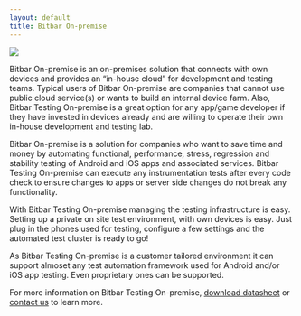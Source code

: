 ```yaml
---
layout: default
title: Bitbar On-premise
---
```


![]({{site.github.url}}/assets/logos/onpremise-cloud.png)

Bitbar On-premise is an on-premises solution that connects with own devices and provides an “in-house cloud” for development and testing teams. Typical users of Bitbar On-premise are companies that cannot use public cloud service(s) or wants to build an internal device farm. Also, Bitbar Testing On-premise is a great option for any app/game developer if they have invested in devices already and are willing to operate their own in-house development and testing lab.

Bitbar On-premise is a solution for companies who want to save time and money by automating functional, performance, stress, regression and stability testing of Android and iOS apps and associated services. Bitbar Testing On-premise can execute any instrumentation tests after every code check to ensure changes to apps or server side changes do not break any functionality.

With Bitbar Testing On-premise managing the testing infrastructure is easy. Setting up a private on site test environment, with own devices is easy. Just plug in the phones used for testing, configure a few settings and the automated test cluster is ready to go!

As Bitbar Testing On-premise is a customer tailored environment it can support almoset any test automation framework used for Android and/or iOS app testing. Even proprietary ones can be supported. 

For more information on Bitbar Testing On-premise, [download datasheet](http://www2.testdroid.com/datasheet-testdroid-enterprise) or [contact us](mailto:sales@bitbar.com) to learn more.


